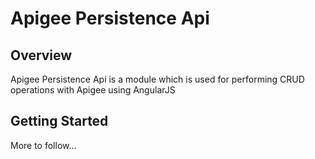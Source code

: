 <h1>Apigee Persistence Api</h1>

<h2>Overview</h2>

<p>Apigee Persistence Api is a module which is used for performing
   CRUD operations with Apigee using AngularJS
</p>

<h2>Getting Started</h2>

<p>More to follow...</p>
